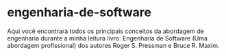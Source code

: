 # engenharia-de-software
Aqui você encontrará todos os principais conceitos da abordagem de engenharia durante a minha leitura livro:  Engenharia de Software (Uma abordagem profissional) dos autores Roger S. Pressman e Bruce R. Maxim.
